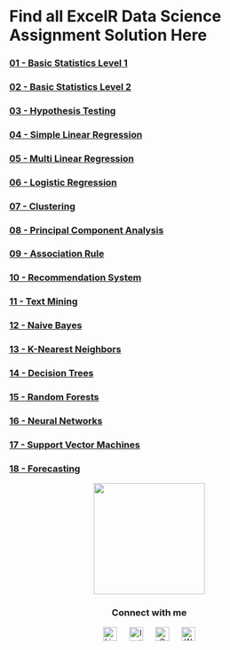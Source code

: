 # Find all ExcelR Data Science Assignment Solution Here

### [01 - Basic Statistics Level 1](https://github.com/shanuhalli/Assignment-Basic-Statistics-Level-1)

### [02 - Basic Statistics Level 2](https://github.com/shanuhalli/Assignment-Basic-Statistics-Level-2)

### [03 - Hypothesis Testing](https://github.com/shanuhalli/Assignment-Hypothesis-Testing)

### [04 - Simple Linear Regression](https://github.com/shanuhalli/Assignment-Simple-Linear-Regression)

### [05 - Multi Linear Regression](https://github.com/shanuhalli/Assignment-Multi-Linear-Regression)

### [06 - Logistic Regression](https://github.com/shanuhalli/Assignment-Logistic-Regression)

### [07 - Clustering](https://github.com/shanuhalli/Assignment-Clustering)

### [08 - Principal Component Analysis](https://github.com/shanuhalli/Assignment-PCA)

### [09 - Association Rule](https://github.com/shanuhalli/Assignment-Association-Rules)

### [10 - Recommendation System](https://github.com/shanuhalli/Assignment-Recommendation-System)

### [11 - Text Mining](https://github.com/shanuhalli/Assignment-Text-Mining)

### [12 - Naive Bayes](https://github.com/shanuhalli/Assignment-Naive-Bayes)

### [13 - K-Nearest Neighbors](https://github.com/shanuhalli/Assignment-KNN)

### [14 - Decision Trees](https://github.com/shanuhalli/Assignment-Decision-Trees)

### [15 - Random Forests](https://github.com/shanuhalli/Assignment-Random-Forest)

### [16 - Neural Networks](https://github.com/shanuhalli/Assignment-Neural-Networks)

### [17 - Support Vector Machines](https://github.com/shanuhalli/Assignment-Support-Vector-Machines)

### [18 - Forecasting](https://github.com/shanuhalli/Assignment-Forecasting)

<div align="center">
    <img src="https://avatars.githubusercontent.com/u/109328924?v=4" width="200" />
    <h3> Connect with me </a>
    </h3>
    <p align="center">
        <a href="https://www.linkedin.com/in/shanuhalli" target="_blank"><img alt="LinkedIn" width="25px" src="https://cdn-icons-png.flaticon.com/512/3536/3536505.png"></a> &emsp;
        <a href="https://www.instagram.com/hallishanu" target="_blank"><img alt="Instagram" width="25px" src="https://cdn-icons-png.flaticon.com/512/1384/1384063.png"></a> &emsp;
        <a href="mailto:shanuhalli@gmail.com" target="_blank"><img alt="Gmail" width="25px" src="https://cdn-icons-png.flaticon.com/512/5968/5968534.png"></a> &emsp;
        <a href="https://api.whatsapp.com/send/?phone=%2B919860934650&text&type=phone_number&app_absent=0" target="_blank"><img alt="Whatsapp" width="25px" src="https://cdn-icons-png.flaticon.com/512/5968/5968841.png"></a>
    </p>
</div>
